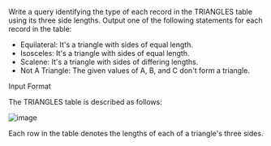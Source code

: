 Write a query identifying the type of each record in the TRIANGLES table using its three side lengths. Output one of the following statements for each record in the table:

- Equilateral: It's a triangle with  sides of equal length.  
- Isosceles: It's a triangle with  sides of equal length.  
- Scalene: It's a triangle with  sides of differing lengths.    
- Not A Triangle: The given values of A, B, and C don't form a triangle. <br>  

Input Format

The TRIANGLES table is described as follows:

![image](https://s3.amazonaws.com/hr-challenge-images/8137/1449729804-f21d187d0f-CITY.jpg)

Each row in the table denotes the lengths of each of a triangle's three sides.
